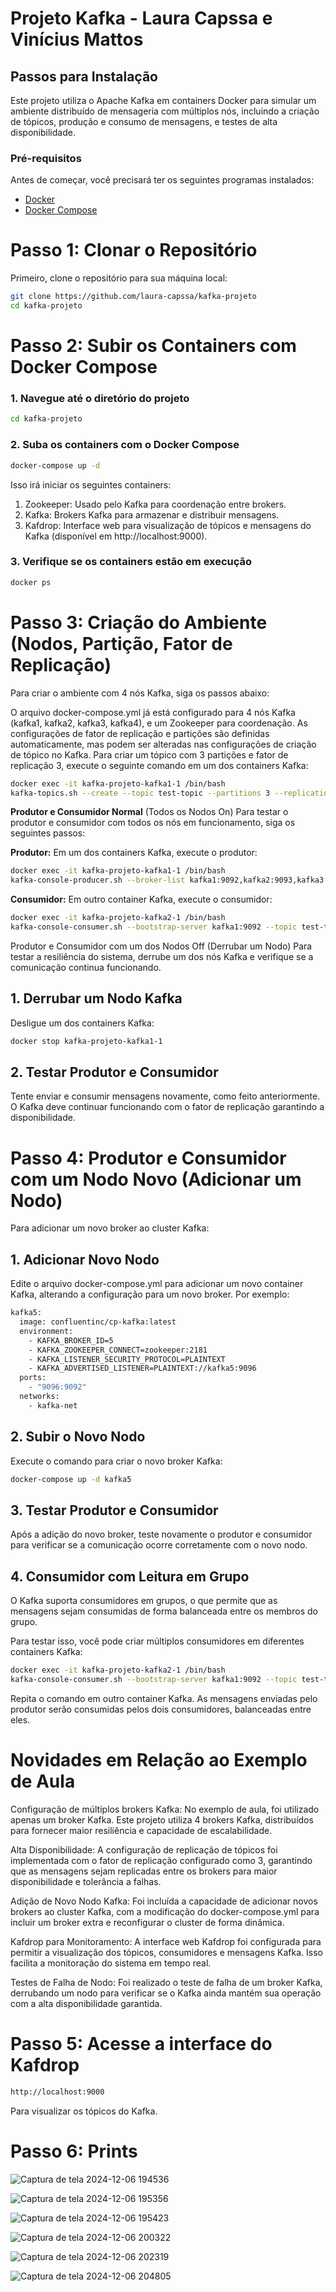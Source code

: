 # Projeto Kafka - Laura Capssa e Vinícius Mattos

## Passos para Instalação

Este projeto utiliza o Apache Kafka em containers Docker para simular um ambiente distribuído de mensageria com múltiplos nós, incluindo a criação de tópicos, produção e consumo de mensagens, e testes de alta disponibilidade.

### Pré-requisitos
Antes de começar, você precisará ter os seguintes programas instalados:

- [Docker](https://www.docker.com/get-started)
- [Docker Compose](https://docs.docker.com/compose/install/)

# Passo 1: Clonar o Repositório

Primeiro, clone o repositório para sua máquina local:

```bash
git clone https://github.com/laura-capssa/kafka-projeto
cd kafka-projeto
```

# Passo 2: Subir os Containers com Docker Compose

### 1. Navegue até o diretório do projeto
```bash
cd kafka-projeto
```

### 2. Suba os containers com o Docker Compose
```bash
docker-compose up -d
```
Isso irá iniciar os seguintes containers:
1. Zookeeper: Usado pelo Kafka para coordenação entre brokers.
2. Kafka: Brokers Kafka para armazenar e distribuir mensagens.
3. Kafdrop: Interface web para visualização de tópicos e mensagens do Kafka (disponível em http://localhost:9000).

### 3. Verifique se os containers estão em execução
```bash
docker ps
```
# Passo 3: Criação do Ambiente (Nodos, Partição, Fator de Replicação)
Para criar o ambiente com 4 nós Kafka, siga os passos abaixo:

O arquivo docker-compose.yml já está configurado para 4 nós Kafka (kafka1, kafka2, kafka3, kafka4), e um Zookeeper para coordenação.
As configurações de fator de replicação e partições são definidas automaticamente, mas podem ser alteradas nas configurações de criação de tópico no Kafka.
Para criar um tópico com 3 partições e fator de replicação 3, execute o seguinte comando em um dos containers Kafka:
```bash
docker exec -it kafka-projeto-kafka1-1 /bin/bash
kafka-topics.sh --create --topic test-topic --partitions 3 --replication-factor 3 --bootstrap-server kafka1:9092
```

**Produtor e Consumidor Normal** (Todos os Nodos On)
Para testar o produtor e consumidor com todos os nós em funcionamento, siga os seguintes passos:

**Produtor:**
Em um dos containers Kafka, execute o produtor:
```bash
docker exec -it kafka-projeto-kafka1-1 /bin/bash
kafka-console-producer.sh --broker-list kafka1:9092,kafka2:9093,kafka3:9094,kafka4:9095 --topic test-topic
```
**Consumidor:**
Em outro container Kafka, execute o consumidor:
```bash
docker exec -it kafka-projeto-kafka2-1 /bin/bash
kafka-console-consumer.sh --bootstrap-server kafka1:9092 --topic test-topic --from-beginning
```

Produtor e Consumidor com um dos Nodos Off (Derrubar um Nodo)
Para testar a resiliência do sistema, derrube um dos nós Kafka e verifique se a comunicação continua funcionando.

## 1. Derrubar um Nodo Kafka
Desligue um dos containers Kafka:
```bash
docker stop kafka-projeto-kafka1-1
```
## 2. Testar Produtor e Consumidor
Tente enviar e consumir mensagens novamente, como feito anteriormente. O Kafka deve continuar funcionando com o fator de replicação garantindo a disponibilidade.

# Passo 4: Produtor e Consumidor com um Nodo Novo (Adicionar um Nodo)
Para adicionar um novo broker ao cluster Kafka:

## 1. Adicionar Novo Nodo
Edite o arquivo docker-compose.yml para adicionar um novo container Kafka, alterando a configuração para um novo broker. Por exemplo:
```bash
kafka5:
  image: confluentinc/cp-kafka:latest
  environment:
    - KAFKA_BROKER_ID=5
    - KAFKA_ZOOKEEPER_CONNECT=zookeeper:2181
    - KAFKA_LISTENER_SECURITY_PROTOCOL=PLAINTEXT
    - KAFKA_ADVERTISED_LISTENER=PLAINTEXT://kafka5:9096
  ports:
    - "9096:9092"
  networks:
    - kafka-net
```

## 2. Subir o Novo Nodo
Execute o comando para criar o novo broker Kafka:
```bash
docker-compose up -d kafka5
```
## 3. Testar Produtor e Consumidor
Após a adição do novo broker, teste novamente o produtor e consumidor para verificar se a comunicação ocorre corretamente com o novo nodo.

## 4. Consumidor com Leitura em Grupo
O Kafka suporta consumidores em grupos, o que permite que as mensagens sejam consumidas de forma balanceada entre os membros do grupo.

Para testar isso, você pode criar múltiplos consumidores em diferentes containers Kafka:
```bash
docker exec -it kafka-projeto-kafka2-1 /bin/bash
kafka-console-consumer.sh --bootstrap-server kafka1:9092 --topic test-topic --group test-group
```
Repita o comando em outro container Kafka. As mensagens enviadas pelo produtor serão consumidas pelos dois consumidores, balanceadas entre eles.

# Novidades em Relação ao Exemplo de Aula
Configuração de múltiplos brokers Kafka: No exemplo de aula, foi utilizado apenas um broker Kafka. Este projeto utiliza 4 brokers Kafka, distribuídos para fornecer maior resiliência e capacidade de escalabilidade.

Alta Disponibilidade: A configuração de replicação de tópicos foi implementada com o fator de replicação configurado como 3, garantindo que as mensagens sejam replicadas entre os brokers para maior disponibilidade e tolerância a falhas.

Adição de Novo Nodo Kafka: Foi incluída a capacidade de adicionar novos brokers ao cluster Kafka, com a modificação do docker-compose.yml para incluir um broker extra e reconfigurar o cluster de forma dinâmica.

Kafdrop para Monitoramento: A interface web Kafdrop foi configurada para permitir a visualização dos tópicos, consumidores e mensagens Kafka. Isso facilita a monitoração do sistema em tempo real.

Testes de Falha de Nodo: Foi realizado o teste de falha de um broker Kafka, derrubando um nodo para verificar se o Kafka ainda mantém sua operação com a alta disponibilidade garantida.

# Passo 5:  Acesse a interface do Kafdrop 
```bash
http://localhost:9000
```
Para visualizar os tópicos do Kafka.


# Passo 6: Prints
![Captura de tela 2024-12-06 194536](https://github.com/user-attachments/assets/81c57ce8-719c-41cf-894b-a555bf6f0e3c)

![Captura de tela 2024-12-06 195356](https://github.com/user-attachments/assets/8457bd01-bc77-49d2-9992-22c9c9652280)

![Captura de tela 2024-12-06 195423](https://github.com/user-attachments/assets/28183071-35e3-4254-8bee-3f3d313b42e0)

![Captura de tela 2024-12-06 200322](https://github.com/user-attachments/assets/93825414-0467-4748-9685-c6eab1b01967)

![Captura de tela 2024-12-06 202319](https://github.com/user-attachments/assets/7a9af42b-948f-4eff-9415-e2f0f2b10b18)

![Captura de tela 2024-12-06 204805](https://github.com/user-attachments/assets/cf328f4d-e656-47e3-ad6b-94f1a593c49c)


